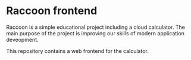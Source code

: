 # Raccoon frontend
Raccoon is a simple educational project including a cloud calculator. The main purpose of the project is improving our skills of modern application deveopment.

This repository contains a web frontend for the calculator.
